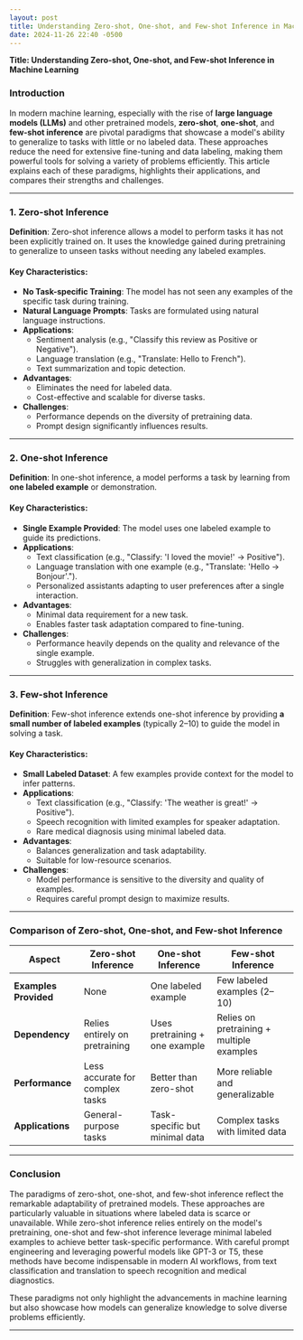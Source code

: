 ```yaml
---
layout: post
title: Understanding Zero-shot, One-shot, and Few-shot Inference in Machine Learning
date: 2024-11-26 22:40 -0500
---
```

**Title: Understanding Zero-shot, One-shot, and Few-shot Inference in Machine Learning**

### Introduction
In modern machine learning, especially with the rise of **large language models (LLMs)** and other pretrained models, **zero-shot**, **one-shot**, and **few-shot inference** are pivotal paradigms that showcase a model's ability to generalize to tasks with little or no labeled data. These approaches reduce the need for extensive fine-tuning and data labeling, making them powerful tools for solving a variety of problems efficiently. This article explains each of these paradigms, highlights their applications, and compares their strengths and challenges.

---

### **1. Zero-shot Inference**
**Definition**: Zero-shot inference allows a model to perform tasks it has not been explicitly trained on. It uses the knowledge gained during pretraining to generalize to unseen tasks without needing any labeled examples.

#### **Key Characteristics**:
- **No Task-specific Training**: The model has not seen any examples of the specific task during training.
- **Natural Language Prompts**: Tasks are formulated using natural language instructions.
- **Applications**:
  - Sentiment analysis (e.g., "Classify this review as Positive or Negative").
  - Language translation (e.g., "Translate: Hello to French").
  - Text summarization and topic detection.
- **Advantages**:
  - Eliminates the need for labeled data.
  - Cost-effective and scalable for diverse tasks.
- **Challenges**:
  - Performance depends on the diversity of pretraining data.
  - Prompt design significantly influences results.

---

### **2. One-shot Inference**
**Definition**: In one-shot inference, a model performs a task by learning from **one labeled example** or demonstration.

#### **Key Characteristics**:
- **Single Example Provided**: The model uses one labeled example to guide its predictions.
- **Applications**:
  - Text classification (e.g., "Classify: 'I loved the movie!' -> Positive").
  - Language translation with one example (e.g., "Translate: 'Hello -> Bonjour'.").
  - Personalized assistants adapting to user preferences after a single interaction.
- **Advantages**:
  - Minimal data requirement for a new task.
  - Enables faster task adaptation compared to fine-tuning.
- **Challenges**:
  - Performance heavily depends on the quality and relevance of the single example.
  - Struggles with generalization in complex tasks.

---

### **3. Few-shot Inference**
**Definition**: Few-shot inference extends one-shot inference by providing **a small number of labeled examples** (typically 2–10) to guide the model in solving a task.

#### **Key Characteristics**:
- **Small Labeled Dataset**: A few examples provide context for the model to infer patterns.
- **Applications**:
  - Text classification (e.g., "Classify: 'The weather is great!' -> Positive").
  - Speech recognition with limited examples for speaker adaptation.
  - Rare medical diagnosis using minimal labeled data.
- **Advantages**:
  - Balances generalization and task adaptability.
  - Suitable for low-resource scenarios.
- **Challenges**:
  - Model performance is sensitive to the diversity and quality of examples.
  - Requires careful prompt design to maximize results.

---

### **Comparison of Zero-shot, One-shot, and Few-shot Inference**
| **Aspect**             | **Zero-shot Inference**          | **One-shot Inference**          | **Few-shot Inference**         |
|------------------------|----------------------------------|---------------------------------|--------------------------------|
| **Examples Provided**  | None                            | One labeled example             | Few labeled examples (2–10)   |
| **Dependency**         | Relies entirely on pretraining  | Uses pretraining + one example  | Relies on pretraining + multiple examples |
| **Performance**        | Less accurate for complex tasks | Better than zero-shot           | More reliable and generalizable |
| **Applications**       | General-purpose tasks           | Task-specific but minimal data  | Complex tasks with limited data |

---

### **Conclusion**
The paradigms of zero-shot, one-shot, and few-shot inference reflect the remarkable adaptability of pretrained models. These approaches are particularly valuable in situations where labeled data is scarce or unavailable. While zero-shot inference relies entirely on the model's pretraining, one-shot and few-shot inference leverage minimal labeled examples to achieve better task-specific performance. With careful prompt engineering and leveraging powerful models like GPT-3 or T5, these methods have become indispensable in modern AI workflows, from text classification and translation to speech recognition and medical diagnostics.

These paradigms not only highlight the advancements in machine learning but also showcase how models can generalize knowledge to solve diverse problems efficiently.

---
